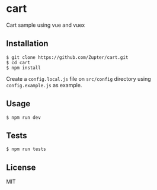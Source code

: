 # cart
Cart sample using vue and vuex

## Installation
```
$ git clone https://github.com/Zupter/cart.git
$ cd cart
$ npm install
```

Create a `config.local.js` file on `src/config` directory using `config.example.js` as example.

## Usage
```
$ npm run dev
```

## Tests
```
$ npm run tests
```
## License
MIT
